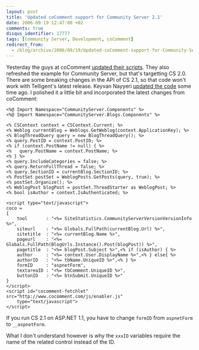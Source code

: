 ```yaml
---
layout: post
title: 'Updated coComment support for Community Server 2.1'
date: 2006-09-19 12:47:00 +02
comments: true
disqus_identifier: 17777
tags: [Community Server, Development, coComment]
redirect_from:
  - /blog/archive/2006/09/19/Updated-coComment-support-for-Community-Server-2.1.aspx
---
```


Yesterday the guys at coComment [updated their scripts](http://www.cocomment.com/teamblog/?p=117). They also refreshed the example for Community Server, but that's targetting CS 2.0. There are some breaking changes in the API of CS 2.1, so that code won't work with Telligent's latest release. Keyvan Nayyeri [updated the code](http://nayyeri.net/archive/2006/07/21/Adding-CoComment-support-to-Community-Server-2.1.aspx) some time ago. I polished it a little bit and incorporated the latest changes from coComment:

``` aspnet    
<%@ Import Namespace="CommunityServer.Components" %>
<%@ Import Namespace="CommunityServer.Blogs.Components" %>

<% CSContext context = CSContext.Current; %>
<% Weblog currentBlog = Weblogs.GetWeblog(context.ApplicationKey); %>
<% BlogThreadQuery query = new BlogThreadQuery(); %>
<% query.PostID = context.PostID; %>
<% if (context.PostName != null) { %>
<%   query.PostName = context.PostName; %>
<% } %>
<% query.IncludeCategories = false; %>
<% query.ReturnFullThread = false; %>
<% query.SectionID = currentBlog.SectionID; %>
<% PostSet postSet = WeblogPosts.GetPosts(query, true); %>
<% postSet.Organize(); %>
<% WeblogPost blogPost = postSet.ThreadStarter as WeblogPost; %>
<% bool isAuthor = context.IsAuthenticated; %>

<script type="text/javascript">
coco =
{
    tool       : "<%= SiteStatistics.CommunityServerVersionVersionInfo %>",
    siteurl    : "<%= Globals.FullPath(currentBlog.Url) %>",
    sitetitle  : "<%= currentBlog.Name %>",
    pageurl    : "<%= Globals.FullPath(BlogUrls.Instance().Post(blogPost)) %>",
    pagetitle  : "<%= blogPost.Subject %>",<% if (isAuthor) { %>
    author     : "<%= context.User.DisplayName %>",<% } else{ %>
    authorID   : "<%= tbName.UniqueID %>",<% } %>
    formID     : "aspnetForm",
    textareaID : "<%= tbComment.UniqueID %>",
    buttonID   : "<%= btnSubmit.UniqueID %>"
}
</script>
<script id="cocomment-fetchlet" src="http://www.cocomment.com/js/enabler.js"
    type="text/javascript">
</script>
```        

If you run CS 2.1 on ASP.NET 1.1, you have to change `formID` from `aspnetForm` to `__aspnetForm`.

What I don't understand however is why the `xxxID` variables require the name of the related control instead of the ID.
